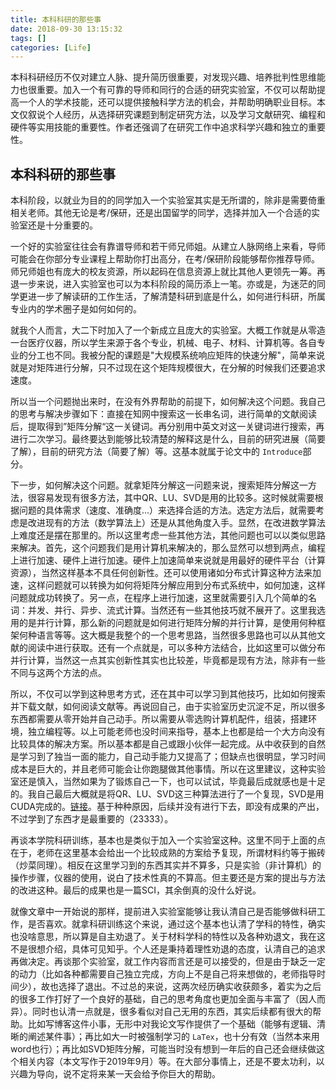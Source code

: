 ```yaml
---
title: 本科科研的那些事
date: 2018-09-30 13:15:32
tags: []
categories: [Life]
---
```

本科科研经历不仅对建立人脉、提升简历很重要，对发现兴趣、培养批判性思维能力也很重要。加入一个有可靠的导师和同行的合适的研究实验室，不仅可以帮助提高一个人的学术技能，还可以提供接触科学方法的机会，并帮助明确职业目标。本文仅叙说个人经历，从选择研究课题到制定研究方法，以及学习文献研究、编程和硬件等实用技能的重要性。作者还强调了在研究工作中追求科学兴趣和独立的重要性。

<!-- more -->

## 本科科研的那些事

本科阶段，以就业为目的的同学加入一个实验室其实是无所谓的，除非是需要倚重相关老师。其他无论是考/保研，还是出国留学的同学，选择并加入一个合适的实验室还是十分重要的。

一个好的实验室往往会有靠谱导师和若干师兄师姐。从建立人脉网络上来看，导师可能会在你部分专业课程上帮助你打出高分，在考/保研阶段能够帮你推荐导师。师兄师姐也有庞大的校友资源，所以起码在信息资源上就比其他人更领先一筹。再退一步来说，进入实验室也可以为本科阶段的简历添上一笔。亦或是，为迷茫的同学更进一步了解读研的工作生活，了解清楚科研到底是什么，如何进行科研，所属专业内的学术圈子是如何如何的。

就我个人而言，大二下时加入了一个新成立且庞大的实验室。大概工作就是从零造一台医疗仪器，所以学生来源于各个专业，机械、电子、材料、计算机等。各自专业的分工也不同。我被分配的课题是"大规模系统响应矩阵的快速分解"，简单来说就是对矩阵进行分解，只不过现在这个矩阵规模很大，在分解的时候我们还要追求速度。

所以当一个问题抛出来时，在没有外界帮助的前提下，如何解决这个问题。我自己的思考与解决步骤如下：直接在知网中搜索这一长串名词，进行简单的文献阅读后，提取得到”矩阵分解“这一关键词。再分别用中英文对这一关键词进行搜索，再进行二次学习。最终要达到能够比较清楚的解释这是什么，目前的研究进展（简要了解），目前的研究方法（简要了解）等。这基本就属于论文中的 `Introduce`部分。

下一步，如何解决这个问题。就拿矩阵分解这一问题来说，搜索矩阵分解这一方法，很容易发现有很多方法，其中QR、LU、SVD是用的比较多。这时候就需要根据问题的具体需求（速度、准确度...）来选择合适的方法。选定方法后，就需要考虑是改进现有的方法（数学算法上）还是从其他角度入手。显然，在改进数学算法上难度还是摆在那里的。所以这里考虑一些其他方法，其他问题也可以以类似思路来解决。首先，这个问题我们是用计算机来解决的，那么显然可以想到两点，编程上进行加速、硬件上进行加速。硬件上加速简单来说就是用最好的硬件平台（计算资源），当然这样基本不具任何创新性。还可以使用诸如分布式计算这种方法来加速，这样问题就可以转换为如何将矩阵分解应用到分布式系统中，如何加速，这样问题就成功转换了。另一点，在程序上进行加速，这里就需要引入几个简单的名词：并发、并行、异步、流式计算。当然还有一些其他技巧就不展开了。这里我选用的是并行计算，那么新的问题就是如何进行矩阵分解的并行计算，是使用何种框架何种语言等等。这大概是我整个的一个思考思路，当然很多思路也可以从其他文献的阅读中进行获取。还有一个点就是，可以多种方法结合，比如这里可以做分布并行计算，当然这一点其实创新性其实也比较差，毕竟都是现有方法，除非有一些不同与这两个方法的点。

所以，不仅可以学到这种思考方式，还在其中可以学习到其他技巧，比如如何搜索并下载文献，如何阅读文献等。再说回自己，由于实验室历史沉淀不足，所以很多东西都需要从零开始并自己动手。所以需要从零选购计算机配件，组装，搭建环境，独立编程等。以上可能老师也没时间来指导，基本上也都是给一个大方向没有比较具体的解决方案。所以基本都是自己或跟小伙伴一起完成。从中收获到的自然是学习到了独当一面的能力，自己动手能力又提高了；但缺点也很明显，学习时间成本是巨大的，并且老师可能会让你跑腿做其他事情。所以在这里建议，这种实验室还是慎入，当然如果为了锻炼自己一下，也可以试试，毕竟最后成就感也是十足的。我自己最后大概就是将QR、LU、SVD这三种算法进行了一个复现，SVD是用CUDA完成的。[链接](https://github.com/wnma3mz/Matrix-factorization)。基于种种原因，后续并没有进行下去，即没有成果的产出，不过学到了东西才是最重要的（23333）。

再谈本学院科研训练，基本也是类似于加入一个实验室这种。这里不同于上面的点在于，老师在这里基本会给出一个比较成熟的方案给予复现，所谓材料约等于搬砖（炒菜同理）。相反在这里学习到的东西其实并不算多，只是实验（非计算机）的操作步骤，仪器的使用，说白了技术性真的不算高。但主要还是方案的提出与方法的改进这种。最后的成果也是一篇SCI，其余倒真的没什么好说。

就像文章中一开始说的那样，提前进入实验室能够让我认清自己是否能够做科研工作，是否喜欢。就拿科研训练这个来说，通过这个基本也认清了学科的特性，确实也没啥意思，所以算是自主劝退了。关于材料学科的特性以及各种劝退文，我在这不是很想介绍，具体可见知乎。个人还是秉持着理性劝退的态度，认清自己的追求再做决定。再谈那个实验室，就工作内容而言还是可以接受的，但是由于缺乏一定的动力（比如各种都需要自己独立完成，方向上不是自己将来想做的，老师指导时间少），故也选择了退出。不过总的来说，这两次经历确实收获颇多，着实为之后的很多工作打好了一个良好的基础，自己的思考角度也更加全面与丰富了（因人而异）。同时也认清一点就是，很多看似对自己无用的东西，其实后续都有很大的帮助。比如写博客这件小事，无形中对我论文写作提供了一个基础（能够有逻辑、清晰的阐述某件事）；再比如大一时被强制学习的 `LaTex`，也十分有效（当然本来用word也行）；再比如SVD矩阵分解，可能当时没有想到一年后的自己还会继续做这个相关内容（本文写作于2019年9月）等。在大部分事情上，还是不要太功利，以兴趣为导向，说不定将来某一天会给予你巨大的帮助。
